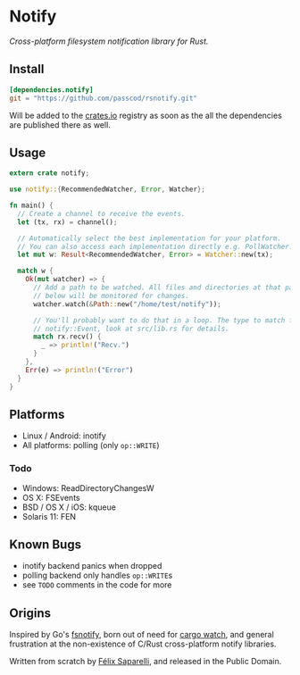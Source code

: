 # Notify

_Cross-platform filesystem notification library for Rust._

## Install

```toml
[dependencies.notify]
git = "https://github.com/passcod/rsnotify.git"
```

Will be added to the [crates.io](https://crates.io) registry as soon as the
all the dependencies are published there as well.

## Usage

```rust
extern crate notify;

use notify::{RecommendedWatcher, Error, Watcher};

fn main() {
  // Create a channel to receive the events.
  let (tx, rx) = channel();

  // Automatically select the best implementation for your platform.
  // You can also access each implementation directly e.g. PollWatcher.
  let mut w: Result<RecommendedWatcher, Error> = Watcher::new(tx);

  match w {
    Ok(mut watcher) => {
      // Add a path to be watched. All files and directories at that path and
      // below will be monitored for changes.
      watcher.watch(&Path::new("/home/test/notify"));

      // You'll probably want to do that in a loop. The type to match for is
      // notify::Event, look at src/lib.rs for details.
      match rx.recv() {
        _ => println!("Recv.")
      }
    },
    Err(e) => println!("Error")
  }
}
```

## Platforms

- Linux / Android: inotify
- All platforms: polling (only `op::WRITE`)

### Todo

- Windows: ReadDirectoryChangesW
- OS X: FSEvents
- BSD / OS X / iOS: kqueue
- Solaris 11: FEN

## Known Bugs

- inotify backend panics when dropped
- polling backend only handles `op::WRITE`s
- see `TODO` comments in the code for more

## Origins

Inspired by Go's [fsnotify](https://github.com/go-fsnotify/fsnotify), born out
of need for [cargo watch](https://github.com/passcod/cargo-watch), and general
frustration at the non-existence of C/Rust cross-platform notify libraries.

Written from scratch by [Félix Saparelli](https://passcod.name), and released
in the Public Domain.
